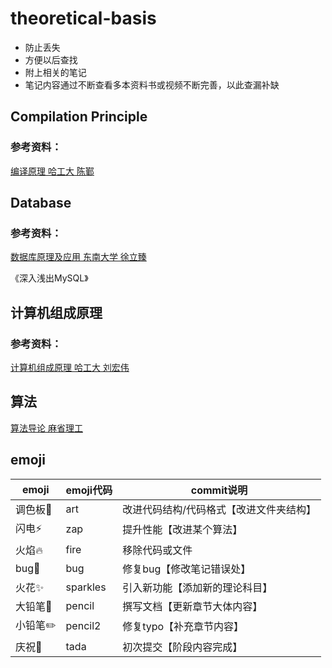 # theoretical-basis

- 防止丢失
- 方便以后查找
- 附上相关的笔记
- 笔记内容通过不断查看多本资料书或视频不断完善，以此查漏补缺

## Compilation Principle 

### 参考资料：

[编译原理 哈工大 陈鄞](<https://www.bilibili.com/video/av17649289/?p=1>)

## Database

### 参考资料：

[数据库原理及应用  东南大学 徐立臻 ](<https://www.bilibili.com/video/av14710005/?p=1>)

《深入浅出MySQL》

## 计算机组成原理

### 参考资料：

[计算机组成原理 哈工大 刘宏伟](<https://www.bilibili.com/video/av15123338>)

## 算法

[算法导论 麻省理工](<https://www.bilibili.com/video/av48922404?p=1>)

## emoji

| emoji           | emoji代码 | commit说明                              |
| --------------- | --------- | --------------------------------------- |
| 调色板:art:     | ​art​       | 改进代码结构/代码格式【改进文件夹结构】 |
| 闪电:zap:       | zap       | 提升性能【改进某个算法】                |
| 火焰:fire:      | fire      | 移除代码或文件                          |
| bug:bug:        | bug       | 修复bug【修改笔记错误处】               |
| 火花:sparkles:  | sparkles  | 引入新功能【添加新的理论科目】          |
| 大铅笔:pencil:  | pencil    | 撰写文档【更新章节大体内容】            |
| 小铅​笔:pencil2: | pencil2   | 修复typo【补充章节内容】                |
| 庆祝:tada:      | tada      | 初次提交【阶段内容完成】                |


